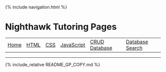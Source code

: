 {% include navigation.html %}

# Nighthawk Tutoring Pages

<table>
    <tr>
        <td><a href="http://127.0.0.1:5000">Home</a></td>
        <td><a href="http://127.0.0.1:5000/topics/html/">HTML</a></td>
        <td><a href="http://127.0.0.1:5000/topics/css/">CSS</a></td>
        <td><a href="http://127.0.0.1:5000/topics/javascript/">JavaScript</a></td>
        <td><a href="http://127.0.0.1:5000/crud/">CRUD Database</a></td>
        <td><a href="http://127.0.0.1:5000/crud/search/">Database Search</a></td>
    </tr>
</table>
<hr>

{% include_relative README_GP_COPY.md %}

